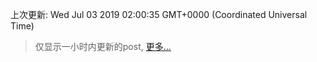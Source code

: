 
  
 上次更新: Wed Jul 03 2019 02:00:35 GMT+0000 (Coordinated Universal Time) 

 > 仅显示一小时内更新的post, [更多...](screenshots/)
  